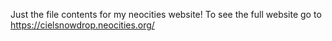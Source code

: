 Just the file contents for my neocities website! To see the full website go to https://cielsnowdrop.neocities.org/
